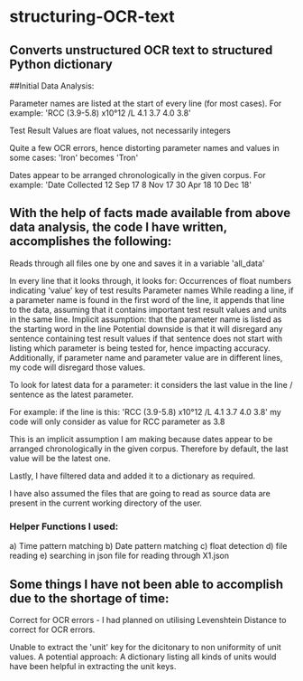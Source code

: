 # structuring-OCR-text
## Converts unstructured OCR text to structured Python dictionary

##Initial Data Analysis: 

Parameter names are listed at the start of every line (for most cases). For example: 'RCC (3.9-5.8) x10°12 /L 4.1 3.7 4.0 3.8'

Test Result Values are float values, not necessarily integers

Quite a few OCR errors, hence distorting parameter names and values in some cases: 'Iron' becomes 'Tron'

Dates appear to be arranged chronologically in the given corpus. For example: 'Date Collected 12 Sep 17 8 Nov 17 30 Apr 18 10 Dec 18'


## With the help of facts made available from above data analysis, the code I have written, accomplishes the following:

Reads through all files one by one and saves it in a variable 'all_data'

In every line that it looks through, it looks for: 
	Occurrences of float numbers indicating 'value' key of test results
	Parameter names 
		While reading a line, if a parameter name is found in the first word of the line, it appends that line to the data, assuming that it contains important test result values and units in the same line. 
		Implicit assumption: that the parameter name is listed as the starting word in the line
		Potential downside is that it will disregard any sentence containing test result values if that sentence does not start with listing which parameter is being tested for, hence impacting accuracy. Additionally, if parameter name and parameter value are in different lines, my code will disregard those values.
	

To look for latest data for a parameter: it considers the last value in the line / sentence as the latest parameter.

For example: if the line is this: 'RCC (3.9-5.8) x10°12 /L 4.1 3.7 4.0 3.8' my code will only consider as value for RCC parameter as 3.8

This is an implicit assumption I am making because dates appear to be arranged chronologically in the given corpus. Therefore by default, the last value will be the latest one.

Lastly, I have filtered data and added it to a dictionary as required.

I have also assumed the files that are going to read as source data are present in the current working directory of the user.

### Helper Functions I used: 
a) Time pattern matching 
b) Date pattern matching 
c) float detection 
d) file reading 
e) searching in json file for reading through X1.json

## Some things I have not been able to accomplish due to the shortage of time:

Correct for OCR errors - I had planned on utilising Levenshtein Distance to correct for OCR errors.

Unable to extract the 'unit' key for the dicitonary to non uniformity of unit values. A potential approach: A dictionary listing all kinds of units would have been helpful in extracting the unit keys.